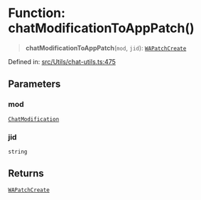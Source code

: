 # Function: chatModificationToAppPatch()

> **chatModificationToAppPatch**(`mod`, `jid`): [`WAPatchCreate`](../type-aliases/WAPatchCreate.md)

Defined in: [src/Utils/chat-utils.ts:475](https://github.com/Fokusdotid/Baileys/blob/eb819228f591f9a29a091aefc3a8c91a38d77089/src/Utils/chat-utils.ts#L475)

## Parameters

### mod

[`ChatModification`](../type-aliases/ChatModification.md)

### jid

`string`

## Returns

[`WAPatchCreate`](../type-aliases/WAPatchCreate.md)
